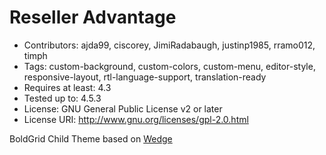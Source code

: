 # Reseller Advantage
- Contributors: ajda99, ciscorey, JimiRadabaugh, justinp1985, rramo012, timph
- Tags: custom-background, custom-colors, custom-menu, editor-style, responsive-layout, rtl-language-support, translation-ready
- Requires at least: 4.3
- Tested up to: 4.5.3
- License: GNU General Public License v2 or later
- License URI: http://www.gnu.org/licenses/gpl-2.0.html

BoldGrid Child Theme based on [Wedge](https://github.com/BoldGrid/wedge)
